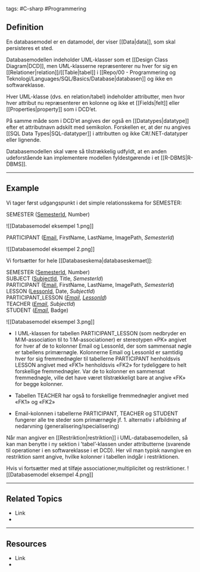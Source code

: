 tags: #C-sharp #Programmering

## Definition 
En databasemodel er en datamodel, der viser [[Data|data]], som skal persisteres et sted.

Databasemodellen indeholder UML-klasser som et [[Design Class Diagram|DCD]], men UML-klasserne repræsenterer nu hver for sig en [[Relationer|relation]]/[[Table|tabel]] i [[Repo/00 - Programmering og Teknologi/Languages/SQL/Basics/Database|databasen]] og ikke en softwareklasse.

Hver UML-klasse (dvs. en relation/tabel) indehol­der attributter, men hvor hver attribut nu repræsenterer en kolonne og ikke et [[Fields|felt]] eller [[Properties|property]] som i DCD’et. 

På samme måde som i DCD’et angives der også en [[Datatypes|datatype]] efter et attributnavn adskilt med semikolon. Forskellen er, at der nu angives [[SQL Data Types|SQL-datatyper]] i attributten og ikke C#/.NET-datatyper eller lignende.

Databasemodellen skal være så tilstrækkelig udfyldt, at en anden udeforstående kan implementere modellen fyldestgørende i et [[R-DBMS|R-DBMS]].

---

## Example
Vi tager først udgangspunkt i det simple relationsskema for SEMESTER:

SEMESTER (<u>SemesterId</u>, Number)

![[Databasemodel eksempel 1.png]]

PARTICIPANT (<u>Email</u>, FirstName, LastName, ImagePath, <span class="red">*SemesterId*</span>)

![[Databasemodel eksempel 2.png]]

Vi fortsætter for hele [[Databaseskema|databaseskemaet]]:

SEMESTER (<u>SemesterId</u>, Number)  
SUBJECT (<u>SubjectId</u>, Title, <span class="red">*SemesterId*</span>)  
PARTICIPANT (<u>Email</u>, FirstName, LastName, ImagePath, <span class="red">*SemesterId*</span>)  
LESSON (<u>LessonId</u>, Date, <span class="red">*SubjectId*</span>)  
PARTICIPANT_LESSON (<span class="red"><u>*Email*</u></span>, <span class="red"><u>*LessonId*</u></span>)  
TEACHER (<span class="red"><u>*Email*</u></span>, <span class="red">*SubjectId*</span>)  
STUDENT (<span class="red"><u>*Email*</u></span>, Badge)

![[Databasemodel eksempel 3.png]]

- I UML-klassen for tabellen PARTICIPANT_LESSON (som nedbryder en M:M-association til to 1:M-associationer) er stereotypen «PK» angivet for hver af de to kolonner Email og LessonId, der som sammensat nøgle er tabellens primærnøgle. Kolonnerne Email og LessonId er samtidig hver for sig fremmednøgler til tabellerne PARTICIPANT henholdsvis LESSON angivet med «FK1» henholds­vis «FK2» for tydeliggøre to helt forskellige fremmednøgler. Var de to kolonner en sammensat fremmednøgle, ville det have været tilstrækkeligt bare at angive «FK» for begge kolonner.

- Tabellen TEACHER har også to forskellige fremmednøgler angivet med «FK1» og «FK2»
- Email-kolonnen i tabellerne PARTICIPANT, TEACHER og STUDENT fungerer alle tre steder som primærnøgle jf. 1. alternativ i afbildning af nedarvning (generalisering/specialisering)



Når man angiver en [[Restriktion|restriktion]] i UML-databasemodellen, så kan man benytte i ny sektion i ’tabel’-klassen under attributterne (svarende til operationer i en softwareklasse i et DCD). Her vil man typisk navngive en restriktion samt angive, hvilke kolonner i tabellen indgår i restriktionen.


Hvis vi fortsætter med at tilføje associationer,multiplicitet og restriktioner.
![[Databasemodel eksempel 4.png]]




---

## Related Topics
- Link
- 

---

## Resources
- Link
- 